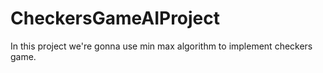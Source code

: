 # CheckersGameAIProject
In this project we're gonna use min max algorithm to implement checkers game.
